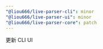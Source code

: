 ```yaml
---
"@liou666/live-parser-cli": minor
"@liou666/live-parser-ui": minor
"@liou666/live-parser-core": patch
---
```


更新 CLI UI
